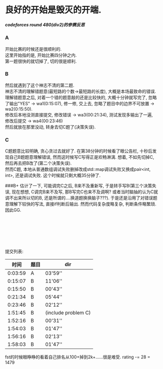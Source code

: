 # 良好的开始是毁灭的开端.
##### <b>codeforces round 480(div2)的参赛反思</b>

### A
开始比赛的时候还是很顺利的.  
这里开始指的是, 开始比赛四分钟之内.  
第一题很快的就切掉了, 切的很是顺利.

### B
然后就遇到了这个神志不清的第二题.  
神志不清的理解错题意(最短路的个数->最短路的长度), 大概是本场最致命的错误.  
理解错题意之后, 对着一个错的题意敲的还是比较快的, 大概十分钟就写完了, 忽略了输出"YES" -> wa1(0:15:07), 修一修, 交上去, 忽略了题目中的边界不可放置 -> wa2(0:15:50).  
修改后本地没测直接提交, 修改错误 -> wa3(00:21:34), 测试发现多输出了一遍, 修改后提交 -> wa4(00:23:46)   
然后就放在那里没动, 转身去切C题了(决策失误).   

### C
C题题意比较明确, 贪心贪过去就好了. 在第38分钟的时候看了眼公告栏, 十秒后发现自己B题题意理解错误, 然而这时候写C写得正是欢畅淋漓. 想着, 不如先切掉C, 然后再去把B改了(第二个决策失误).   
然而C题, 本地从普通数组调试失败删掉改成std::map调试失败又换成pair<int, int>, 还是调试失败. 这个时候就只剩大概35分钟了.   

###B+
估计了一下, 可能调完C之后, B来不及重新写, 于是转手写B(第三个决策失误, 现在想想, C调完B来不及写, 那B写完C也来不及调啊? 或者当时脑抽的认为C就调不出来所以切的B, 还是所谓的....换道题换换脑子???).
于是还是沿用了对错误题意理解下较快的写法, 直接if判断后输出. 然而代码复杂度略复杂, 判断条件略繁琐. 因此GG.

<br></br>
<br></br>
<br></br>
提交列表:

时间|题目|dir
-|-|-
0:03:59|A|03'59''
0:15:07|B|11'06''
0:15:50|B|00'43''
0:21:34|B|05'44''
0:23:46|B|02'12''
1:51:45|B|(include problem C)
1:52:16|B|00'31''
1:54:03|B|01'47''
1:56:16|B|02'13''
1:58:03|B|01'47''

fst的时候眼睁睁的看着自己排名从100+掉到2k+......很是难受.
rating -= 28 = 1479
